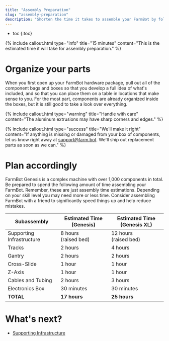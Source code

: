 ```yaml
---
title: "Assembly Preparation"
slug: "assembly-preparation"
description: "Shorten the time it takes to assemble your FarmBot by following these preliminary steps"
---
```


* toc
{:toc}


{%
include callout.html
type="info"
title="15 minutes"
content="This is the estimated time it will take for assembly preparation."
%}

# Organize your parts

When you first open up your FarmBot hardware package, pull out all of the component bags and boxes so that you develop a full idea of what's included, and so that you can place them on a table in locations that make sense to you. For the most part, components are already organized inside the boxes, but it is still good to take a look over everything.

{%
include callout.html
type="warning"
title="Handle with care"
content="The aluminum extrusions may have sharp corners and edges."
%}

{%
include callout.html
type="success"
title="We'll make it right"
content="If anything is missing or damaged from your box of components, let us know right away at [support@farm.bot](mailto:support@farm.bot). We'll ship out replacement parts as soon as we can."
%}

# Plan accordingly

FarmBot Genesis is a complex machine with over 1,000 components in total. Be prepared to spend the following amount of time assembling your FarmBot. Remember, these are just assembly time estimations. Depending on your skill level you may need more or less time. Consider assembling FarmBot with a friend to significantly speed things up and help reduce mistakes.

|Subassembly                   |Estimated Time (Genesis)      |Estimated Time (Genesis <span class="fb-xl-sticker">XL</span>)   |
|------------------------------|------------------------------|------------------------------|
|Supporting Infrastructure     |8 hours<br>(raised bed)       |12 hours<br>(raised bed)
|Tracks                        |2 hours                       |4 hours
|Gantry                        |2 hours                       |2 hours
|Cross-Slide                   |1 hour                        |1 hour
|Z-Axis                        |1 hour                        |1 hour
|Cables and Tubing             |2 hours                       |3 hours
|Electronics Box               |30 minutes                    |30 minutes
|**TOTAL**                     |**17 hours**                  |**25 hours**


# What's next?

 * [Supporting Infrastructure](../supporting-infrastructure.md)
